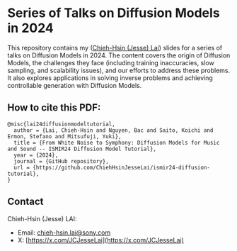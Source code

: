 # Series of Talks on Diffusion Models in 2024
This repository contains my ([Chieh-Hsin (Jesse) Lai](https://chiehhsinjesselai.github.io/)) slides for a series of talks on Diffusion Models in 2024. The content covers the origin of Diffusion Models, the challenges they face (including training inaccuracies, slow sampling, and scalability issues), and our efforts to address these problems. It also explores applications in solving inverse problems and achieving controllable generation with Diffusion Models.





## How to cite this PDF:

```
@misc{lai24diffusionmodeltutorial,
  author = {Lai, Chieh-Hsin and Nguyen, Bac and Saito, Koichi and Ermon, Stefano and Mitsufuji, Yuki},
  title = {From White Noise to Symphony: Diffusion Models for Music and Sound -- ISMIR24 Diffusion Model Tutorial},
  year = {2024},
  journal = {GitHub repository},
  url = {https://github.com/ChiehHsinJesseLai/ismir24-diffusion-tutorial}, 
}
```

## Contact
Chieh-Hsin (Jesse) LAI: 
- Email: <a href="chieh-hsin.lai@sony.com">chieh-hsin.lai@sony.com</a>
- X: [https://x.com/JCJesseLai](https://x.com/JCJesseLai)

